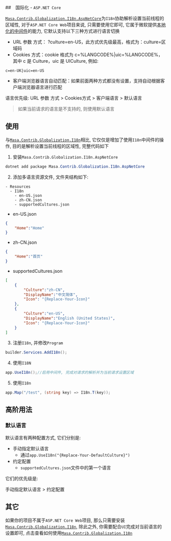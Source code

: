 ##　国际化 - `ASP.NET Core`

[`Masa.Contrib.Globalization.I18n.AspNetCore`](https://www.nuget.org/packages/Masa.Contrib.Globalization.I18n.AspNetCore)为`I18n`协助解析设置当前线程的区域性, 对于`ASP.NET Core Web`项目来说, 只需要使用它即可, 它属于微软提供[本地化的中间件](https://learn.microsoft.com/zh-cn/aspnet/core/fundamentals/localization#localization-middleware)的能力, 它默认支持以下三种方式进行语言切换

* URL 参数 方式： ?culture=en-US，此方式优先级最高，格式为：culture=区域码
* Cookies 方式：cookie 格式为 c=%LANGCODE%|uic=%LANGCODE%，其中 c 是 Culture，uic 是 UICulture, 例如:

``` cookie
c=en-UK|uic=en-US
```

* 客户端浏览器语言自动匹配：如果前面两种方式都没有设置，支持自动根据客户端浏览器语言进行匹配

语言优先级: URL 参数 方式 > Cookies方式 > 客户端语言 > 默认语言

> 如果当前请求的语言是不支持的, 则使用默认语言

## 使用

与[`Masa.Contrib.Globalization.I18n`](/framework/building-blocks/globalization/i18n)相比, 它仅仅是增加了使用`I18n`中间件的操作, 目的是解析设置当前线程的区域性, 完整代码如下

1. 安装`Masa.Contrib.Globalization.I18n.AspNetCore`

``` powershell
dotnet add package Masa.Contrib.Globalization.I18n.AspNetCore
```

2. 添加多语言资源文件, 文件夹结构如下:

``` structure
- Resources
  - I18n
    - en-US.json
    - zh-CN.json
    - supportedCultures.json
```

* en-US.json

``` en-US.json
{
    "Home":"Home"
}
```

* zh-CN.json

``` zh-CN.json
{
    "Home":"首页"
}
```

* supportedCultures.json

``` supportedCultures.json
[
    {
        "Culture":"zh-CN",
        "DisplayName":"中文简体",
        "Icon": "{Replace-Your-Icon}"
    },
    {
        "Culture":"en-US",
        "DisplayName":"English (United States)",
        "Icon": "{Replace-Your-Icon}"
    }
]
```

3. 注册`I18n`, 并修改`Program`

```csharp
builder.Services.AddI18n();
```

4. 使用`I18N`

```csharp
app.UseI18n();//启用中间件, 完成对请求的解析并为当前请求设置区域
```

5. 使用`I18n`

```csharp
app.Map("/test", (string key) => I18n.T(key));
```

## 高阶用法

### 默认语言

默认语言有两种配置方式, 它们分别是:

* 手动指定默认语言
    * 通过`app.UseI18n("{Replace-Your-DefaultCulture}")`
* 约定配置
    * `supportedCultures.json`文件中的第一个语言

它们的优先级是:

手动指定默认语言 > 约定配置

## 其它

如果你的项目不属于`ASP.NET Core Web`项目, 那么只需要安装[`Masa.Contrib.Globalization.I18n`](https://www.nuget.org/packages/Masa.Contrib.Globalization.I18n), 除此之外, 你需要配合`UI`完成对当前语言的设置即可, 点击查看如何使用[`Masa.Contrib.Globalization.I18n`](/framework/building-blocks/globalization/i18n)